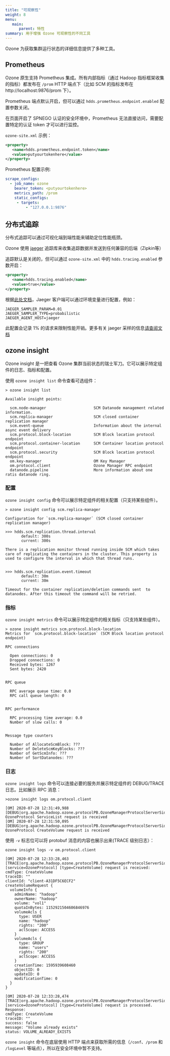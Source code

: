 ```yaml
---
title: "可观察性"
weight: 8
menu:
   main:
      parent: 特性
summary: 用于增强 Ozone 可观察性的不同工具
---
```

<!---
  Licensed to the Apache Software Foundation (ASF) under one or more
  contributor license agreements.  See the NOTICE file distributed with
  this work for additional information regarding copyright ownership.
  The ASF licenses this file to You under the Apache License, Version 2.0
  (the "License"); you may not use this file except in compliance with
  the License.  You may obtain a copy of the License at

      http://www.apache.org/licenses/LICENSE-2.0

  Unless required by applicable law or agreed to in writing, software
  distributed under the License is distributed on an "AS IS" BASIS,
  WITHOUT WARRANTIES OR CONDITIONS OF ANY KIND, either express or implied.
  See the License for the specific language governing permissions and
  limitations under the License.
-->

Ozone 为获取集群运行状态的详细信息提供了多种工具。

## Prometheus

Ozone 原生支持 Prometheus 集成。所有内部指标（通过 Hadoop 指标框架收集的指标）都发布在 `/prom` HTTP 端点下（比如 SCM 的指标发布在 http://localhost:9876/prom 下）。

Prometheus 端点默认开启，但可以通过 `hdds.prometheus.endpoint.enabled` 配置参数关闭。

在页面开启了 SPNEGO 认证的安全环境中，Prometheus 无法直接访问，需要配置特定的认证 token 才可以进行监控。

 `ozone-site.xml` 示例：	

```XML
<property>
   <name>hdds.prometheus.endpoint.token</name>
   <value>putyourtokenhere</value>
</property>
```

Prometheus 配置示例:

```YAML
scrape_configs:
  - job_name: ozone
    bearer_token: <putyourtokenhere>
    metrics_path: /prom
    static_configs:
     - targets:
         - "127.0.0.1:9876" 
```

## 分布式追踪

分布式追踪可以通过可视化端到端性能来辅助定位性能瓶颈。

Ozone 使用 [jaeger](https://jaegertracing.io) 追踪库来收集追踪数据并发送到任何兼容的后端（Zipkin等）

追踪默认是关闭的，但可以通过 `ozone-site.xml` 中的 `hdds.tracing.enabled` 参数开启：

```XML
<property>
   <name>hdds.tracing.enabled</name>
   <value>true</value>
</property>
```

根据[此处文档](https://github.com/jaegertracing/jaeger-client-java/blob/master/jaeger-core/README.md)，Jaeger 客户端可以通过环境变量进行配置，例如：

```shell
JAEGER_SAMPLER_PARAM=0.01
JAEGER_SAMPLER_TYPE=probabilistic
JAEGER_AGENT_HOST=jaeger
```

此配置会记录 1% 的请求来限制性能开销。更多有关 jaeger 采样的信息[请查阅文档](https://www.jaegertracing.io/docs/1.18/sampling/#client-sampling-configuration)

## ozone insight

Ozone insight 是一把查看 Ozone 集群当前状态的瑞士军刀。它可以展示特定组件的日志、指标和配置。

使用 `ozone insight list` 命令查看可选组件：

```shell
> ozone insight list

Available insight points:

  scm.node-manager                     SCM Datanode management related information.
  scm.replica-manager                  SCM closed container replication manager
  scm.event-queue                      Information about the internal async event delivery
  scm.protocol.block-location          SCM Block location protocol endpoint
  scm.protocol.container-location      SCM Container location protocol endpoint
  scm.protocol.security                SCM Block location protocol endpoint
  om.key-manager                       OM Key Manager
  om.protocol.client                   Ozone Manager RPC endpoint
  datanode.pipeline                    More information about one ratis datanode ring.
```

### 配置

`ozone insight config` 命令可以展示特定组件的相关配置（只支持某些组件）。

```shell
> ozone insight config scm.replica-manager

Configuration for `scm.replica-manager` (SCM closed container replication manager)

>>> hdds.scm.replication.thread.interval
       default: 300s
       current: 300s

There is a replication monitor thread running inside SCM which takes care of replicating the containers in the cluster. This property is used to configure the interval in which that thread runs.


>>> hdds.scm.replication.event.timeout
       default: 30m
       current: 30m

Timeout for the container replication/deletion commands sent  to datanodes. After this timeout the command will be retried.

```

### 指标

`ozone insight metrics` 命令可以展示特定组件的相关指标（只支持某些组件）。


```shell
> ozone insight metrics scm.protocol.block-location
Metrics for `scm.protocol.block-location` (SCM Block location protocol endpoint)

RPC connections

  Open connections: 0
  Dropped connections: 0
  Received bytes: 1267
  Sent bytes: 2420


RPC queue

  RPC average queue time: 0.0
  RPC call queue length: 0


RPC performance

  RPC processing time average: 0.0
  Number of slow calls: 0


Message type counters

  Number of AllocateScmBlock: ???
  Number of DeleteScmKeyBlocks: ???
  Number of GetScmInfo: ???
  Number of SortDatanodes: ???
```

### 日志

`ozone insight logs` 命令可以连接必要的服务并展示特定组件的 DEBUG/TRACE 日志。比如展示 RPC 消息：

```shell
>ozone insight logs om.protocol.client

[OM] 2020-07-28 12:31:49,988 [DEBUG|org.apache.hadoop.ozone.protocolPB.OzoneManagerProtocolServerSideTranslatorPB|OzoneProtocolMessageDispatcher] OzoneProtocol ServiceList request is received
[OM] 2020-07-28 12:31:50,095 [DEBUG|org.apache.hadoop.ozone.protocolPB.OzoneManagerProtocolServerSideTranslatorPB|OzoneProtocolMessageDispatcher] OzoneProtocol CreateVolume request is received
```

使用 `-v` 标志位可以将 protobuf 消息的内容也展示出来(TRACE 级别日志）：

```shell
ozone insight logs -v om.protocol.client

[OM] 2020-07-28 12:33:28,463 [TRACE|org.apache.hadoop.ozone.protocolPB.OzoneManagerProtocolServerSideTranslatorPB|OzoneProtocolMessageDispatcher] [service=OzoneProtocol] [type=CreateVolume] request is received:
cmdType: CreateVolume
traceID: ""
clientId: "client-A31DF5C6ECF2"
createVolumeRequest {
  volumeInfo {
    adminName: "hadoop"
    ownerName: "hadoop"
    volume: "vol1"
    quotaInBytes: 1152921504606846976
    volumeAcls {
      type: USER
      name: "hadoop"
      rights: "200"
      aclScope: ACCESS
    }
    volumeAcls {
      type: GROUP
      name: "users"
      rights: "200"
      aclScope: ACCESS
    }
    creationTime: 1595939608460
    objectID: 0
    updateID: 0
    modificationTime: 0
  }
}

[OM] 2020-07-28 12:33:28,474 [TRACE|org.apache.hadoop.ozone.protocolPB.OzoneManagerProtocolServerSideTranslatorPB|OzoneProtocolMessageDispatcher] [service=OzoneProtocol] [type=CreateVolume] request is processed. Response:
cmdType: CreateVolume
traceID: ""
success: false
message: "Volume already exists"
status: VOLUME_ALREADY_EXISTS
```

<div class="alert alert-warning" role="alert">

`ozone insight` 命令在底层使用 HTTP 端点来获取所需的信息（`/conf`、`/prom` 和 `/logLevel` 等端点），所以在安全环境中暂不支持。

</div>
